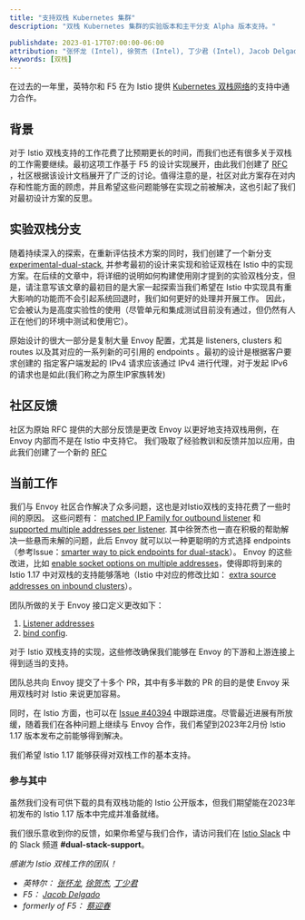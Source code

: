 ```yaml
---
title: "支持双栈 Kubernetes 集群"
description: "双栈 Kubernetes 集群的实验版本和主干分支 Alpha 版本支持。"

publishdate: 2023-01-17T07:00:00-06:00
attribution: "张怀龙 (Intel), 徐贺杰 (Intel), 丁少君 (Intel), Jacob Delgado (F5), 蔡迎春 (formerly F5)"
keywords: [双栈]
---
```


在过去的一年里，英特尔和 F5 在为 Istio 提供 [Kubernetes 双栈网络](https://kubernetes.io/docs/concepts/services-networking/dual-stack/)的支持中通力合作。

## 背景

对于 Istio 双栈支持的工作花费了比预期更长的时间，而我们也还有很多关于双栈的工作需要继续。最初这项工作基于 F5 的设计实现展开，由此我们创建了 [RFC](https://docs.google.com/document/d/1oT6pmRhOw7AtsldU0-HbfA0zA26j9LYiBD_eepeErsQ/edit?usp=sharing) ，社区根据该设计文档展开了广泛的讨论。值得注意的是，社区对此方案存在对内存和性能方面的顾虑，并且希望这些问题能够在实现之前被解决，这也引起了我们对最初设计方案的反思。

## 实验双栈分支

随着持续深入的探索，在重新评估技术方案的同时，我们创建了一个新分支 [experimental-dual-stack](https://github.com/istio/istio/tree/experimental-dual-stack), 并参考最初的设计来实现和验证双栈在 Istio 中的实现方案。在后续的文章中，将详细的说明如何构建使用刚才提到的实验双栈分支，但是，请注意写该文章的最初目的是大家一起探索当我们希望在 Istio 中实现具有重大影响的功能而不会引起系统回退时，我们如何更好的处理并开展工作。 因此，它会被认为是高度实验性的使用（尽管单元和集成测试目前没有通过，但仍然有人正在他们的环境中测试和使用它）。

原始设计的很大一部分是复制大量 Envoy 配置，尤其是 listeners, clusters 和 routes 以及其对应的一系列新的可引用的 endpoints 。最初的设计是根据客户要求创建的
指定客户端发起的 IPv4 请求应该通过 IPv4 进行代理，对于发起 IPv6 的请求也是如此(我们称之为原生IP家族转发)

## 社区反馈

社区为原始 RFC 提供的大部分反馈是更改 Envoy 以更好地支持双栈用例，在 Envoy 内部而不是在 Istio 中支持它。 我们吸取了经验教训和反馈并加以应用，由此我们创建了一个新的 [RFC](https://docs.google.com/document/d/15LP2XHpQ71ODkjCVItGacPgzcn19fsVhyE7ruMGXDyU/edit?usp=sharing)

## 当前工作

我们与 Envoy 社区合作解决了众多问题，这也是对Istio双栈的支持花费了一些时间的原因。 这些问题有： [matched IP Family for outbound listener](https://github.com/envoyproxy/envoy/issues/16804) 和 [supported multiple addresses per listener](https://github.com/envoyproxy/envoy/issues/11184). 其中徐贺杰也一直在积极的帮助解决一些悬而未解的问题，此后 Envoy 就可以以一种更聪明的方式选择 endpoints（参考Issue：[smarter way to pick endpoints for dual-stack](https://github.com/envoyproxy/envoy/issues/21640)）。 Envoy 的这些改进，比如 [enable socket options on multiple addresses](https://github.com/envoyproxy/envoy/pull/23496)，使得即将到来的 Istio 1.17 中对双栈的支持能够落地（Istio 中对应的修改比如： [extra source addresses on inbound clusters](https://github.com/istio/istio/pull/41618)）。

团队所做的关于 Envoy 接口定义更改如下：

1. [Listener addresses](https://www.envoyproxy.io/docs/envoy/latest/api-v3/config/listener/v3/listener.proto.html?highlight=additional_addresses)
1. [bind config](https://www.envoyproxy.io/docs/envoy/latest/api-v3/config/core/v3/address.proto#config-core-v3-bindconfig).

对于 Istio 双栈支持的实现，这些修改确保我们能够在 Envoy 的下游和上游连接上得到适当的支持。

团队总共向 Envoy 提交了十多个 PR，其中有多半数的 PR 的目的是使 Envoy 采用双栈时对 Istio 来说更加容易。

同时，在 Istio 方面，也可以在 [Issue #40394](https://github.com/istio/istio/issues/40394) 中跟踪进度。尽管最近进展有所放缓，随着我们在各种问题上继续与 Envoy 合作，我们希望到2023年2月份 Istio 1.17 版本发布之前能够得到解决。

我们希望 Istio 1.17 能够获得对双栈工作的基本支持。

### 参与其中

虽然我们没有可供下载的具有双栈功能的 Istio 公开版本，但我们期望能在2023年初发布的 Istio 1.17 版本中完成并准备就绪。

我们很乐意收到你的反馈，如果你希望与我们合作，请访问我们在 [Istio Slack](https://slack.istio.io/) 中的 Slack 频道 **#dual-stack-support**。

_感谢为 Istio 双栈工作的团队！_
* _英特尔： [张怀龙](https://github.com/zhlsunshine), [徐贺杰](https://github.com/soulxu), [丁少君](https://github.com/irisdingbj)_
* _F5： [Jacob Delgado](https://github.com/jacob-delgado)_
* _formerly of F5： [蔡迎春](https://github.com/ycai-aspen)_
